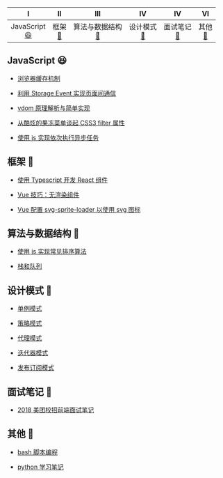 |                         Ⅰ                          |              Ⅱ               |                           Ⅲ                           |                 Ⅳ                  |                  Ⅳ                   |                VI                |
| :------------------------------------------------: | :--------------------------: | :---------------------------------------------------: | :--------------------------------: | :----------------------------------: | :------------------------------: |
| JavaScript<br>[:satisfied:](#JavaScript-satisfied) | 框架<br>[:tada:](#框架-tada) | 算法与数据结构 <br>[:pencil:](#算法与数据结构-pencil) | 设计模式<br>[:art:](#设计模式-art) | 面试笔记<br>[:memo:](#面试笔记-memo) | 其他<br>[:hammer:](#其他-hammer) |

## JavaScript :satisfied:

- [浏览器缓存机制](https://github.com/justemit/coding-note/issues/31)

- [利用 Storage Event 实现页面间通信](https://github.com/justemit/coding-note/issues/26)

- [vdom 原理解析与简单实现](https://github.com/justemit/coding-note/issues/23)

- [从酷炫的果冻菜单谈起 CSS3 filter 属性](https://github.com/justemit/coding-note/issues/18)

- [使用 js 实现依次执行异步任务](https://github.com/justemit/coding-note/issues/14)

## 框架 :tada:

- [使用 Typescript 开发 React 组件 ](https://github.com/justemit/coding-note/issues/27)

- [Vue 技巧：无渲染组件](https://github.com/justemit/coding-note/issues/22)

- [Vue 配置 svg-sprite-loader 以使用 svg 图标](https://github.com/justemit/coding-note/issues/2)

## 算法与数据结构 :pencil:

- [使用 js 实现常见排序算法](https://github.com/justemit/coding-note/issues/30)

- [栈和队列](https://github.com/justemit/coding-note/issues/32)

## 设计模式 :art:

- [单例模式](./design-pattern/docs/singleton.md)

- [策略模式](./design-pattern/docs/strategy.md)

- [代理模式](./design-pattern/docs/proxy.md)

- [迭代器模式](./design-pattern/docs/itetable.md)

- [发布订阅模式](./design-pattern/docs/pubsub.md)

## 面试笔记 :memo:

- [2018 美团校招前端面试笔记](https://github.com/justemit/coding-note/issues/12)

## 其他 :hammer:

- [bash 脚本编程](./bash-script-programming/README.md)

- [python 学习笔记](./python-learning-note/README.md)
